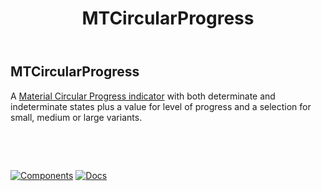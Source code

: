 ﻿---
uid: C.MTCircularProgress
title: MTCircularProgress
---
## MTCircularProgress

A [Material Circular Progress indicator](https://material.io/develop/web/components/progress-indicator/) with both determinate and indeterminate states plus a value for level of progress and a selection for small, medium or large variants.

&nbsp;

&nbsp;

[![Components](https://img.shields.io/static/v1?label=Components&message=Core&color=blue)](xref:A.CoreComponents)
[![Docs](https://img.shields.io/static/v1?label=API%20Documentation&message=MTCircularProgress&color=brightgreen)](xref:BlazorMdc.MTCircularProgress)